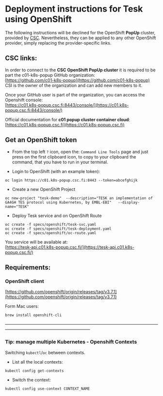 # Deployment instructions for Tesk using OpenShift

The following instructions will be declined for the OpenShift __PopUp__ cluster, provided by [CSC](https://www.csc.fi). 
Nevertheless, they can be applied to any other OpenShift provider, simply replacing the provider-specific links.


## CSC links:  
In order to connect to the __CSC OpenShift PopUp cluster__ it is required to be part the c01-k8s-popup GitHub organization:  
[https://github.com/c01-k8s-popup](https://github.com/c01-k8s-popup)  
CSI is the owner of the organization and can add new members to it.


Once your GitHub user is part of the organization, you can access the Openshift console:  
[https://c01.k8s-popup.csc.fi:8443/console/](https://c01.k8s-popup.csc.fi:8443/console/)

Official documentation for __c01 popup cluster container cloud__:  
[https://c01.k8s-popup.csc.fi](https://c01.k8s-popup.csc.fi)


## Get an OpenShift token
- From the top left `?` icon, open the: `Command Line Tools` page and just press on the first clipboard icon, to copy to your clipboard the command, that you have to run in your terminal.


- Login to OpenShift (with an example token):

````
oc login https://c01.k8s-popup.csc.fi:8443 --token=abcefghijk
````

- Create a new OpenShift Project

````
oc new-project "tesk-demo"  --description="TESK an implementation of GA4GH TES protocol using Kubernetes, by EMBL-EBI"   --display-name="TESK"
````

- Deploy Tesk service and on OpenShift Route

````
oc create -f specs/openshift/tesk-svc.yaml
oc create -f specs/openshift/tesk-deployment.yaml
oc create -f specs/openshift/oc-route.yaml
````

You service will be available at:  
[https://tesk-api.c01.k8s-popup.csc.fi/](https://tesk-api.c01.k8s-popup.csc.fi/)


## Requirements:

### OpenShift client
[https://github.com/openshift/origin/releases/tag/v3.7.1](https://github.com/openshift/origin/releases/tag/v3.7.1)

Form Mac users:

````
brew install openshift-cli
````

————————————————————————————————————————————————————————

### Tip: manage multiple Kubernetes - Openshift Contexts


Switching `kubectl`/`oc` between contexts.

- List all the local contexts:

````
kubectl config get-contexts
````

- Switch the context:

````
kubectl config use-context CONTEXT_NAME
````